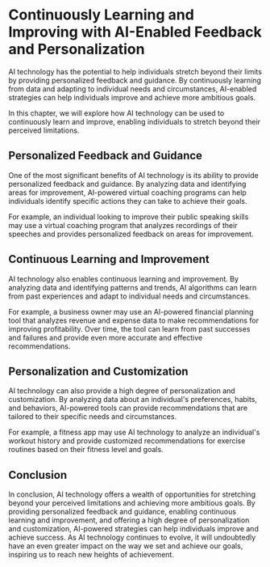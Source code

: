 Continuously Learning and Improving with AI-Enabled Feedback and Personalization
============================================================================================================================================

AI technology has the potential to help individuals stretch beyond their limits by providing personalized feedback and guidance. By continuously learning from data and adapting to individual needs and circumstances, AI-enabled strategies can help individuals improve and achieve more ambitious goals.

In this chapter, we will explore how AI technology can be used to continuously learn and improve, enabling individuals to stretch beyond their perceived limitations.

Personalized Feedback and Guidance
----------------------------------

One of the most significant benefits of AI technology is its ability to provide personalized feedback and guidance. By analyzing data and identifying areas for improvement, AI-powered virtual coaching programs can help individuals identify specific actions they can take to achieve their goals.

For example, an individual looking to improve their public speaking skills may use a virtual coaching program that analyzes recordings of their speeches and provides personalized feedback on areas for improvement.

Continuous Learning and Improvement
-----------------------------------

AI technology also enables continuous learning and improvement. By analyzing data and identifying patterns and trends, AI algorithms can learn from past experiences and adapt to individual needs and circumstances.

For example, a business owner may use an AI-powered financial planning tool that analyzes revenue and expense data to make recommendations for improving profitability. Over time, the tool can learn from past successes and failures and provide even more accurate and effective recommendations.

Personalization and Customization
---------------------------------

AI technology can also provide a high degree of personalization and customization. By analyzing data about an individual's preferences, habits, and behaviors, AI-powered tools can provide recommendations that are tailored to their specific needs and circumstances.

For example, a fitness app may use AI technology to analyze an individual's workout history and provide customized recommendations for exercise routines based on their fitness level and goals.

Conclusion
----------

In conclusion, AI technology offers a wealth of opportunities for stretching beyond your perceived limitations and achieving more ambitious goals. By providing personalized feedback and guidance, enabling continuous learning and improvement, and offering a high degree of personalization and customization, AI-powered strategies can help individuals improve and achieve success. As AI technology continues to evolve, it will undoubtedly have an even greater impact on the way we set and achieve our goals, inspiring us to reach new heights of achievement.
